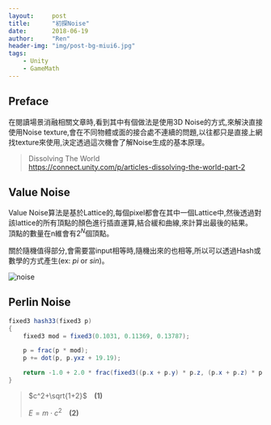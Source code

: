 ```yaml
---
layout:     post
title:      "初探Noise"
date:       2018-06-19
author:     "Ren"
header-img: "img/post-bg-miui6.jpg"
tags:
    - Unity
    - GameMath
---
```

## **Preface**
在閱讀場景消融相關文章時,看到其中有個做法是使用3D Noise的方式,來解決直接使用Noise texture,會在不同物體或面的接合處不連續的問題,以往都只是直接上網找texture來使用,決定透過這次機會了解Noise生成的基本原理。

>Dissolving The World  
>https://connect.unity.com/p/articles-dissolving-the-world-part-2

## **Value Noise**
Value Noise算法是基於Lattice的,每個pixel都會在其中一個Lattice中,然後透過對該lattice的所有頂點的顏色進行插直運算,結合緩和曲線,來計算出最後的結果。  
頂點的數量在n維會有$2^N$個頂點。

關於隨機值得部分,會需要當input相等時,隨機出來的也相等,所以可以透過Hash或數學的方式產生(ex: $pi$ or $sin$)。

![noise](https://github.com/renlai1992/img/in-post/2018-06-19-Noise/noise_value_noise_fade2.jpg)

## **Perlin Noise**

<!--數學算式寫法參考
https://goessner.github.io/markdown-it-texmath/markdown-it-texmath-demo.html
-->

``` csharp
fixed3 hash33(fixed3 p)
{
    fixed3 mod = fixed3(0.1031, 0.11369, 0.13787);

    p = frac(p * mod);
    p += dot(p, p.yxz + 19.19);

    return -1.0 + 2.0 * frac(fixed3((p.x + p.y) * p.z, (p.x + p.z) * p.y, (p.y + p.z) * p.x));
}
```

>$c^2+\sqrt{1+2}$&emsp;**(1)**
>
>$E = m\cdot{c^2}$&emsp;**(2)**